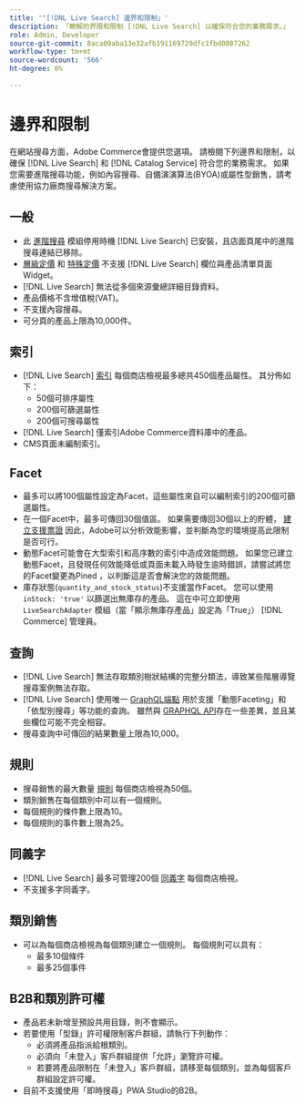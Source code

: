 ```yaml
---
title: '"[!DNL Live Search] 邊界和限制」'
description: 「瞭解的界限和限制 [!DNL Live Search] 以確保符合您的業務需求。」
role: Admin, Developer
source-git-commit: 8aca09aba13e32afb191169729dfc1fbd0087262
workflow-type: tm+mt
source-wordcount: '566'
ht-degree: 0%

---
```


# 邊界和限制

在網站搜尋方面，Adobe Commerce會提供您選項。 請檢閱下列邊界和限制，以確保 [!DNL Live Search] 和 [!DNL Catalog Service] 符合您的業務需求。 如果您需要進階搜尋功能，例如內容搜尋、自備演演算法(BYOA)或屬性型銷售，請考慮使用協力廠商搜尋解決方案。

## 一般

- 此 [進階搜尋](https://experienceleague.adobe.com/en/docs/commerce-admin/catalog/catalog/search/search) 模組停用時機 [!DNL Live Search] 已安裝，且店面頁尾中的進階搜尋連結已移除。
- [層級定價](https://experienceleague.adobe.com/en/docs/commerce-admin/catalog/products/pricing/product-price-tier) 和 [特殊定價](https://experienceleague.adobe.com/en/docs/commerce-admin/catalog/products/pricing/product-price-special) 不支援 [!DNL Live Search] 欄位與產品清單頁面Widget。
- [!DNL Live Search] 無法從多個來源彙總詳細目錄資料。
- 產品價格不含增值稅(VAT)。
- 不支援內容搜尋。
- 可分頁的產品上限為10,000件。

## 索引

- [!DNL Live Search] [索引](indexing.md) 每個商店檢視最多總共450個產品屬性。 其分佈如下：
   - 50個可排序屬性
   - 200個可篩選屬性
   - 200個可搜尋屬性
- [!DNL Live Search] 僅索引Adobe Commerce資料庫中的產品。
- CMS頁面未編制索引。

## Facet

- 最多可以將100個屬性設定為Facet，這些屬性來自可以編制索引的200個可篩選屬性。
- 在一個Facet中，最多可傳回30個值區。 如果需要傳回30個以上的貯體， [建立支援票證](https://experienceleague.adobe.com/en/docs/commerce-knowledge-base/kb/help-center-guide/magento-help-center-user-guide) 因此，Adobe可以分析效能影響，並判斷為您的環境提高此限制是否可行。
- 動態Facet可能會在大型索引和高序數的索引中造成效能問題。 如果您已建立動態Facet，且發現任何效能降低或頁面未載入時發生逾時錯誤，請嘗試將您的Facet變更為Pined ，以判斷這是否會解決您的效能問題。
- 庫存狀態(`quantity_and_stock_status`)不支援當作Facet。 您可以使用 `inStock: 'true'` 以篩選出無庫存的產品。 這在中可立即使用 `LiveSearchAdapter` 模組（當「顯示無庫存產品」設定為「True」） [!DNL Commerce] 管理員。

## 查詢

- [!DNL Live Search] 無法存取類別樹狀結構的完整分類法，導致某些階層導覽搜尋案例無法存取。
- [!DNL Live Search] 使用唯一 [GraphQL端點](https://developer.adobe.com/commerce/services/graphql/live-search/) 用於支援「動態Faceting」和「依型別搜尋」等功能的查詢。 雖然與 [GRAPHQL API](https://developer.adobe.com/commerce/webapi/graphql/)存在一些差異，並且某些欄位可能不完全相容。
- 搜尋查詢中可傳回的結果數量上限為10,000。

## 規則

- 搜尋銷售的最大數量 [規則](rules.md) 每個商店檢視為50個。
- 類別銷售在每個類別中可以有一個規則。
- 每個規則的條件數上限為10。
- 每個規則的事件數上限為25。

## 同義字

- [!DNL Live Search] 最多可管理200個 [同義字](synonyms.md) 每個商店檢視。
- 不支援多字同義字。

## 類別銷售

- 可以為每個商店檢視為每個類別建立一個規則。 每個規則可以具有：
   - 最多10個條件
   - 最多25個事件

## B2B和類別許可權

- 產品若未新增至預設共用目錄，則不會顯示。
- 若要使用「型錄」許可權限制客戶群組，請執行下列動作：
   - 必須將產品指派給根類別。
   - 必須向「未登入」客戶群組提供「允許」瀏覽許可權。
   - 若要將產品限制在「未登入」客戶群組，請移至每個類別，並為每個客戶群組設定許可權。
- 目前不支援使用「即時搜尋」PWA Studio的B2B。

